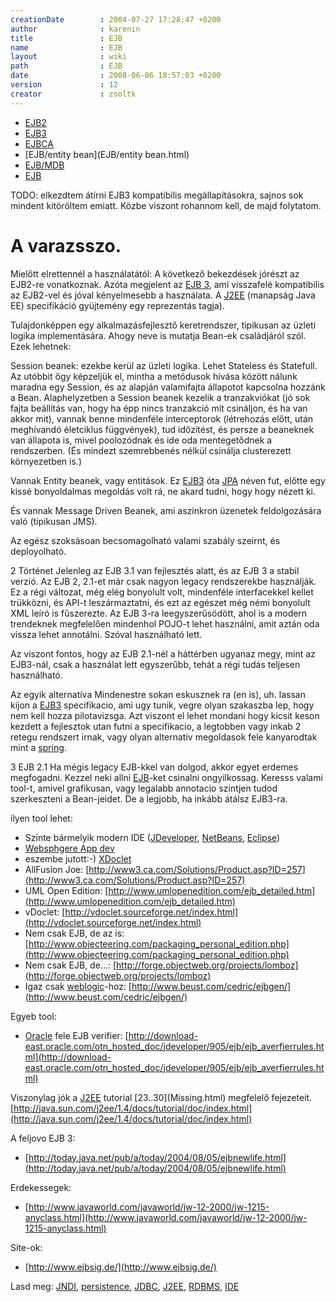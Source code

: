 ```yaml
---
creationDate        : 2004-07-27 17:28:47 +0200 
author              : karenin 
title               : EJB 
name                : EJB 
layout              : wiki 
path                : EJB 
date                : 2008-06-06 18:57:03 +0200 
version             : 12 
creator             : zsoltk 
---
```


-   [EJB2](EJB2.html)
-   [EJB3](EJB3.html)
-   [EJBCA](EJBCA.html)
-   [EJB/entity bean](EJB/entity bean.html)
-   [EJB/MDB](EJB/MDB.html)
-   [EJB](EJB.html)



TODO: elkezdtem átírni EJB3 kompatibilis megállapításokra, sajnos sok mindent kitöröltem emiatt. Közbe viszont rohannom kell, de majd folytatom.

# A varazsszo.

Mielőtt elrettennél a használatától: A következő bekezdések jórészt az EJB2-re vonatkoznak. Azóta megjelent az [EJB 3](Missing.html), ami visszafelé kompatibilis az EJB2-vel és jóval kényelmesebb a használata. A [J2EE](j2ee.html) (manapság Java EE) specifikáció gyüjtemény egy reprezentás tagja).

Tulajdonképpen egy alkalmazásfejlesztő keretrendszer, tipikusan az üzleti logika implementására. Ahogy neve is mutatja Bean-ek családjáról szól. Ezek lehetnek:

Session beanek: ezekbe kerül az üzleti logika. Lehet Stateless és Statefull. Az utóbbit őgy képzeljük el, mintha a metódusok hívása között nálunk maradna egy Session, és az alapján valamifajta állapotot kapcsolna hozzánk a Bean. Alaphelyzetben a Session beanek kezelik a tranzakviókat (jó sok fajta beállítás van, hogy ha épp nincs tranzakció mit csináljon, és ha van akkor mit), vannak benne mindenféle interceptorok (létrehozás előtt, után meghívandó életciklus függvények), tud időzítést, és persze a beaneknek van állapota is, mivel poolozódnak és ide oda mentegetődnek a rendszerben. (És mindezt szemrebbenés nélkül csinálja clusterezett környezetben is.)

Vannak Entity beanek, vagy entitások. Ez [EJB3](EJB3.html) óta [JPA](JPA.html) néven fut, előtte egy kissé bonyoldalmas megoldás volt rá, ne akard tudni, hogy hogy nézett ki.

És vannak Message Driven Beanek, ami aszinkron üzenetek feldolgozására való (tipikusan JMS).

Az egész szoksásoan becsomagolható valami szabály szeirnt, és deployolható.

2 Történet
Jelenleg az EJB 3.1 van fejlesztés alatt, és az EJB 3 a stabil verzió. Az EJB 2, 2.1-et már csak nagyon legacy rendszerekbe használják. Ez a régi változat, még elég bonyolult volt, mindenféle interfacekkel kellet trükközni, és API-t leszármaztatni, és ezt az egészet még némi bonyolult XML leíró is fűszerezte. Az EJB 3-ra leegyszerűsödött, ahol is a modern trendeknek megfelelően mindenhol POJO-t lehet használni, amit aztán oda vissza lehet annotálni. Szóval használható lett. 

Az viszont fontos, hogy az EJB 2.1-nél a háttérben ugyanaz megy, mint az EJB3-nál, csak a használat lett egyszerűbb, tehát a régi tudás teljesen használható.

Az egyik alternatíva 
Mindenestre sokan eskusznek ra (en is), uh. lassan kijon a [EJB3](EJB3.html) specifikacio, ami ugy tunik, vegre olyan szakaszba lep, hogy nem kell hozza pilotavizsga. Azt viszont el lehet mondani hogy kicsit keson kezdett a fejlesztok utan futni a specifikacio, a legtobben vagy inkab 2 retegu rendszert irnak, vagy olyan alternativ megoldasok fele kanyarodtak mint a [spring](spring.html).


3 EJB 2.1
Ha mégis legacy EJB-kkel van dolgod, akkor egyet erdemes megfogadni. Kezzel neki allni [EJB](EJB.html)-ket csinalni ongyilkossag. Keresss valami tool-t, amivel grafikusan, vagy legalabb annotacio szintjen tudod szerkeszteni a Bean-jeidet. De a legjobb, ha inkább átálsz EJB3-ra.

ilyen tool lehet:

*   Szinte bármelyik modern IDE ([JDeveloper](JDeveloper.html), [NetBeans](Netbeans.html), [Eclipse](Eclipse.html))
*   [Websphgere App dev](Missing.html)
*   eszembe jutott:-) [XDoclet](XDoclet.html)
*   AllFusion Joe: [http://www3.ca.com/Solutions/Product.asp?ID=257](http://www3.ca.com/Solutions/Product.asp?ID=257)
*   UML Open Edition: [http://www.umlopenedition.com/ejb_detailed.htm](http://www.umlopenedition.com/ejb_detailed.htm)
*   vDoclet: [http://vdoclet.sourceforge.net/index.html](http://vdoclet.sourceforge.net/index.html)
*   Nem csak EJB, de az is: [http://www.objecteering.com/packaging_personal_edition.php](http://www.objecteering.com/packaging_personal_edition.php)
*   Nem csak EJB, de...:  [http://forge.objectweb.org/projects/lomboz](http://forge.objectweb.org/projects/lomboz)
*   Igaz csak [weblogic](weblogic.html)-hoz: [http://www.beust.com/cedric/ejbgen/](http://www.beust.com/cedric/ejbgen/)

Egyeb tool:

*   [Oracle](Oracle.html) fele EJB verifier: [http://download-east.oracle.com/otn_hosted_doc/jdeveloper/905/ejb/ejb_averfierrules.html](http://download-east.oracle.com/otn_hosted_doc/jdeveloper/905/ejb/ejb_averfierrules.html)

Viszonylag jók a [J2EE](j2ee.html) tutorial \[23..30](Missing.html) megfelelő fejezeteit. [http://java.sun.com/j2ee/1.4/docs/tutorial/doc/index.html](http://java.sun.com/j2ee/1.4/docs/tutorial/doc/index.html)

A feljovo EJB 3:

*   [http://today.java.net/pub/a/today/2004/08/05/ejbnewlife.html](http://today.java.net/pub/a/today/2004/08/05/ejbnewlife.html)

Erdekessegek:

*   [http://www.javaworld.com/javaworld/jw-12-2000/jw-1215-anyclass.html](http://www.javaworld.com/javaworld/jw-12-2000/jw-1215-anyclass.html)

Site-ok:

*   [http://www.ejbsig.de/](http://www.ejbsig.de/)

Lasd meg: [JNDI](JNDI.html), [persistence](persistence.html), [JDBC](JDBC.html), [J2EE](j2ee.html), [RDBMS](RDBMS.html), [IDE](IDE.html)


